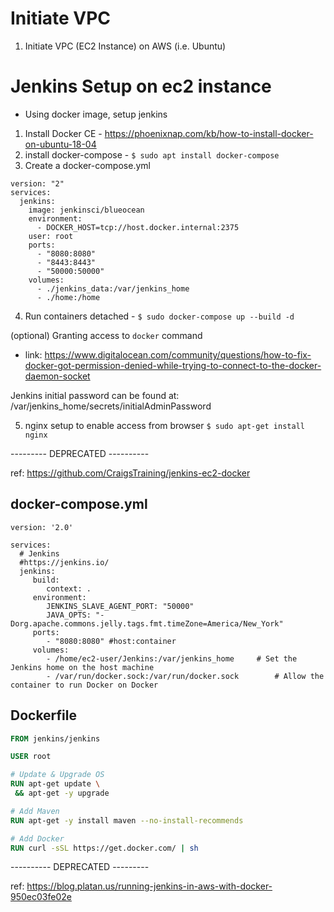 # Initiate VPC

1. Initiate VPC (EC2 Instance) on AWS (i.e. Ubuntu)

# Jenkins Setup on ec2 instance



- Using docker image, setup jenkins

1. Install Docker CE - https://phoenixnap.com/kb/how-to-install-docker-on-ubuntu-18-04
2. install docker-compose - `$ sudo apt install docker-compose`
3. Create a docker-compose.yml
```
version: "2"
services:
  jenkins:
    image: jenkinsci/blueocean
    environment:
      - DOCKER_HOST=tcp://host.docker.internal:2375
    user: root
    ports:
      - "8080:8080"
      - "8443:8443"
      - "50000:50000"
    volumes:
      - ./jenkins_data:/var/jenkins_home
      - ./home:/home
```
4. Run containers detached - `$ sudo docker-compose up --build -d`

(optional) Granting access to `docker` command
- link: https://www.digitalocean.com/community/questions/how-to-fix-docker-got-permission-denied-while-trying-to-connect-to-the-docker-daemon-socket

Jenkins initial password can be found at: /var/jenkins_home/secrets/initialAdminPassword

5. nginx setup to enable access from browser
`$ sudo apt-get install nginx`

















--------- DEPRECATED ----------




ref: https://github.com/CraigsTraining/jenkins-ec2-docker

## docker-compose.yml
```
version: '2.0'

services:
  # Jenkins
  #https://jenkins.io/
  jenkins:
     build:
        context: .
     environment:
        JENKINS_SLAVE_AGENT_PORT: "50000"
        JAVA_OPTS: "-Dorg.apache.commons.jelly.tags.fmt.timeZone=America/New_York"
     ports:
        - "8080:8080" #host:container
     volumes:
        - /home/ec2-user/Jenkins:/var/jenkins_home     # Set the Jenkins home on the host machine
        - /var/run/docker.sock:/var/run/docker.sock        # Allow the container to run Docker on Docker
```

## Dockerfile

```dockerfile
FROM jenkins/jenkins

USER root

# Update & Upgrade OS
RUN apt-get update \
 && apt-get -y upgrade

# Add Maven
RUN apt-get -y install maven --no-install-recommends

# Add Docker
RUN curl -sSL https://get.docker.com/ | sh
```







---------- DEPRECATED ---------

ref: https://blog.platan.us/running-jenkins-in-aws-with-docker-950ec03fe02e










